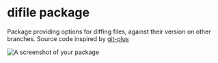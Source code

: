 # difile package

Package providing options for diffing files, against their version on other branches. Source code inspired by [git-plus](https://github.com/akonwi/git-plus)

![A screenshot of your package](https://f.cloud.github.com/assets/69169/2290250/c35d867a-a017-11e3-86be-cd7c5bf3ff9b.gif)
